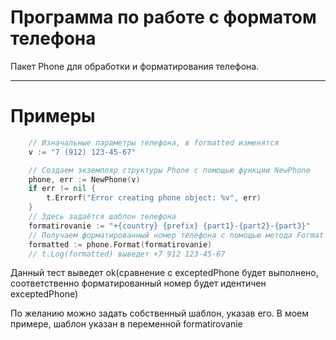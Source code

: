 # Программа по работе с форматом телефона

Пакет Phone для обработки и форматирования телефона.

---
 # Примеры

```go
    // Изначальные параметры телефона, в formatted изменятся
	v := "7 (912) 123-45-67"

	// Создаем экземпляр структуры Phone с помощью функции NewPhone
	phone, err := NewPhone(v)
	if err != nil {
		t.Errorf("Error creating phone object: %v", err)
	}
	// Здесь задаётся шаблон телефона
	formatirovanie := "+{country} {prefix} {part1}-{part2}-{part3}"
	// Получаем форматированный номер телефона с помощью метода Format
	formatted := phone.Format(formatirovanie)
	// t.Log(formatted) выведет +7 912 123-45-67

```
Данный тест выведет ok(сравнение с exceptedPhone будет выполнено, соответственно форматированный номер будет идентичен exceptedPhone)

По желанию можно задать собственный шаблон, указав его. В моем примере, шаблон указан в переменной formatirovanie
